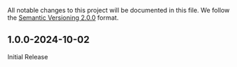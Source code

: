 All notable changes to this project will be documented in this file.
We follow the [Semantic Versioning 2.0.0](http://semver.org/) format.


## 1.0.0-2024-10-02

Initial Release

<!-- ### Added
- Lorem ipsum dolor sit amet

### Deprecated
- Nothing.

### Removed
- Nothing.

### Fixed
- Nothing. -->
